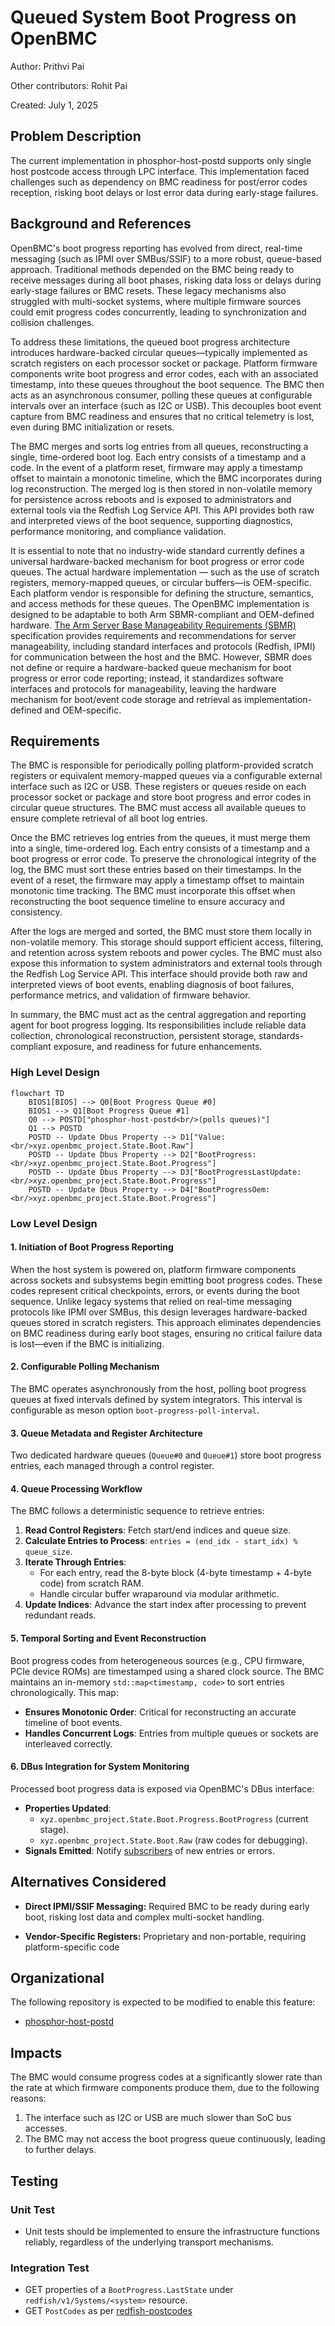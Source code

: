 # Queued System Boot Progress on OpenBMC

Author: Prithvi Pai

Other contributors: Rohit Pai

Created: July 1, 2025

## Problem Description

The current implementation in phosphor-host-postd supports only single host
postcode access through LPC interface. This implementation faced challenges such
as dependency on BMC readiness for post/error codes reception, risking boot
delays or lost error data during early-stage failures.

## Background and References

OpenBMC's boot progress reporting has evolved from direct, real-time messaging
(such as IPMI over SMBus/SSIF) to a more robust, queue-based approach.
Traditional methods depended on the BMC being ready to receive messages during
all boot phases, risking data loss or delays during early-stage failures or BMC
resets. These legacy mechanisms also struggled with multi-socket systems, where
multiple firmware sources could emit progress codes concurrently, leading to
synchronization and collision challenges.

To address these limitations, the queued boot progress architecture introduces
hardware-backed circular queues—typically implemented as scratch registers on
each processor socket or package. Platform firmware components write boot
progress and error codes, each with an associated timestamp, into these queues
throughout the boot sequence. The BMC then acts as an asynchronous consumer,
polling these queues at configurable intervals over an interface (such as I2C or
USB). This decouples boot event capture from BMC readiness and ensures that no
critical telemetry is lost, even during BMC initialization or resets.

The BMC merges and sorts log entries from all queues, reconstructing a single,
time-ordered boot log. Each entry consists of a timestamp and a code. In the
event of a platform reset, firmware may apply a timestamp offset to maintain a
monotonic timeline, which the BMC incorporates during log reconstruction. The
merged log is then stored in non-volatile memory for persistence across reboots
and is exposed to administrators and external tools via the Redfish Log Service
API. This API provides both raw and interpreted views of the boot sequence,
supporting diagnostics, performance monitoring, and compliance validation.

It is essential to note that no industry-wide standard currently defines a universal hardware-backed mechanism for boot progress or error code queues. The actual hardware implementation — such as the use of scratch registers, memory-mapped queues, or circular buffers—is OEM-specific. Each platform vendor is responsible for defining the structure, semantics, and access methods for these queues. The OpenBMC implementation is designed to be adaptable to both Arm SBMR-compliant and OEM-defined hardware. [The Arm Server Base Manageability Requirements (SBMR)](https://developer.arm.com/documentation/den0069/latest/) specification provides requirements and recommendations for server manageability, including standard interfaces and protocols (Redfish, IPMI) for communication between the host and the BMC. However, SBMR does not define or require a hardware-backed queue mechanism for boot progress or error code reporting; instead, it standardizes software interfaces and protocols for manageability, leaving the hardware mechanism for boot/event code storage and retrieval as implementation-defined and OEM-specific.

## Requirements

The BMC is responsible for periodically polling platform-provided scratch
registers or equivalent memory-mapped queues via a configurable external
interface such as I2C or USB. These registers or queues reside on each processor
socket or package and store boot progress and error codes in circular queue
structures. The BMC must access all available queues to ensure complete
retrieval of all boot log entries.

Once the BMC retrieves log entries from the queues, it must merge them into a
single, time-ordered log. Each entry consists of a timestamp and a boot progress
or error code. To preserve the chronological integrity of the log, the BMC must
sort these entries based on their timestamps. In the event of a reset, the
firmware may apply a timestamp offset to maintain monotonic time tracking. The
BMC must incorporate this offset when reconstructing the boot sequence timeline
to ensure accuracy and consistency.

After the logs are merged and sorted, the BMC must store them locally in
non-volatile memory. This storage should support efficient access, filtering,
and retention across system reboots and power cycles. The BMC must also expose
this information to system administrators and external tools through the Redfish
Log Service API. This interface should provide both raw and interpreted views of
boot events, enabling diagnosis of boot failures, performance metrics, and
validation of firmware behavior.

In summary, the BMC must act as the central aggregation and reporting agent for
boot progress logging. Its responsibilities include reliable data collection,
chronological reconstruction, persistent storage, standards-compliant exposure,
and readiness for future enhancements.

### High Level Design

```mermaid
flowchart TD
    BIOS1[BIOS] --> Q0[Boot Progress Queue #0]
    BIOS1 --> Q1[Boot Progress Queue #1]
    Q0 --> POSTD["phosphor-host-postd<br/>(polls queues)"]
    Q1 --> POSTD
    POSTD -- Update Dbus Property --> D1["Value:<br/>xyz.openbmc_project.State.Boot.Raw"]
    POSTD -- Update Dbus Property --> D2["BootProgress:<br/>xyz.openbmc_project.State.Boot.Progress"]
    POSTD -- Update Dbus Property --> D3["BootProgressLastUpdate:<br/>xyz.openbmc_project.State.Boot.Progress"]
    POSTD -- Update Dbus Property --> D4["BootProgressOem:<br/>xyz.openbmc_project.State.Boot.Progress"]
```

### Low Level Design

#### 1. Initiation of Boot Progress Reporting

When the host system is powered on, platform firmware components across sockets
and subsystems begin emitting boot progress codes. These codes represent
critical checkpoints, errors, or events during the boot sequence. Unlike legacy
systems that relied on real-time messaging protocols like IPMI over SMBus, this
design leverages hardware-backed queues stored in scratch registers. This
approach eliminates dependencies on BMC readiness during early boot stages,
ensuring no critical failure data is lost—even if the BMC is initializing.

#### 2. Configurable Polling Mechanism

The BMC operates asynchronously from the host, polling boot progress queues at
fixed intervals defined by system integrators. This interval is configurable as
meson option `boot-progress-poll-interval`.

#### 3. Queue Metadata and Register Architecture

Two dedicated hardware queues (`Queue#0` and `Queue#1`) store boot progress
entries, each managed through a control register.

#### 4. Queue Processing Workflow

The BMC follows a deterministic sequence to retrieve entries:

1. **Read Control Registers**: Fetch start/end indices and queue size.
2. **Calculate Entries to Process**:
   `entries = (end_idx - start_idx) % queue_size`.
3. **Iterate Through Entries**:
   - For each entry, read the 8-byte block (4-byte timestamp + 4-byte code) from
     scratch RAM.
   - Handle circular buffer wraparound via modular arithmetic.
4. **Update Indices**: Advance the start index after processing to prevent
   redundant reads.

#### 5. Temporal Sorting and Event Reconstruction

Boot progress codes from heterogeneous sources (e.g., CPU firmware, PCIe device
ROMs) are timestamped using a shared clock source. The BMC maintains an
in-memory `std::map<timestamp, code>` to sort entries chronologically. This map:

- **Ensures Monotonic Order**: Critical for reconstructing an accurate timeline
  of boot events.
- **Handles Concurrent Logs**: Entries from multiple queues or sockets are
  interleaved correctly.

#### 6. DBus Integration for System Monitoring

Processed boot progress data is exposed via OpenBMC's DBus interface:

- **Properties Updated**:
  - `xyz.openbmc_project.State.Boot.Progress.BootProgress` (current stage).
  - `xyz.openbmc_project.State.Boot.Raw` (raw codes for debugging).
- **Signals Emitted**: Notify
  [subscribers](https://github.com/openbmc/phosphor-post-code-manager/tree/master)
  of new entries or errors.

## Alternatives Considered

- **Direct IPMI/SSIF Messaging:** Required BMC to be ready during early boot,
  risking lost data and complex multi-socket handling.

- **Vendor-Specific Registers:** Proprietary and non-portable, requiring
  platform-specific code

## Organizational

The following repository is expected to be modified to enable this feature:

- [phosphor-host-postd](https://github.com/openbmc/phosphor-host-postd)

## Impacts

The BMC would consume progress codes at a significantly slower rate than the
rate at which firmware components produce them, due to the following reasons:

1. The interface such as I2C or USB are much slower than SoC bus accesses.
2. The BMC may not access the boot progress queue continuously, leading to
   further delays.

## Testing

### Unit Test

- Unit tests should be implemented to ensure the infrastructure functions
  reliably, regardless of the underlying transport mechanisms.

### Integration Test

- GET properties of a `BootProgress.LastState` under
  `redfish/v1/Systems/<system>` resource.
- GET `PostCodes` as per
  [redfish-postcodes](https://github.com/openbmc/docs/blob/master/designs/redfish-postcodes.md)
